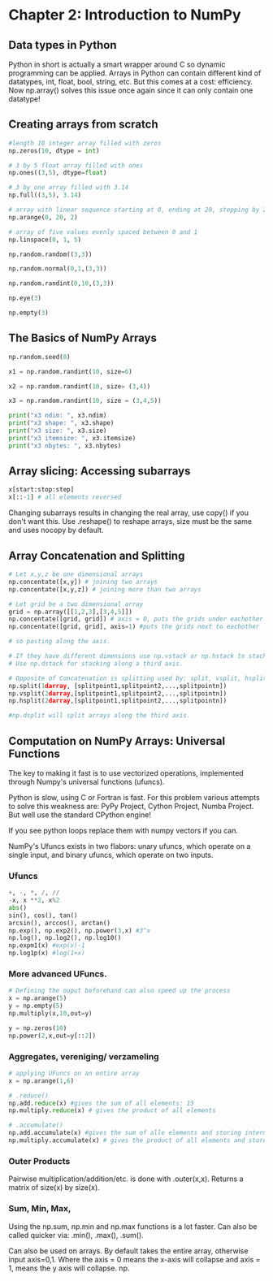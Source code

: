 # Chapter 2: Introduction to NumPy

## Data types in Python

Python in short is actually a smart wrapper around C so dynamic programming can be applied.  Arrays in Python can contain different kind of datatypes, int, float, bool, string, etc. But this comes at a cost: efficiency. Now np.array() solves this issue once again since it can only contain one datatype!

## Creating arrays from scratch

``` Python
#length 10 integer array filled with zeros
np.zeros(10, dtype = int)

# 3 by 5 float array filled with ones
np.ones((3,5), dtype=float)

# 3 by one array filled with 3.14
np.full((3,5), 3.14)

# array with linear sequence starting at 0, ending at 20, stepping by 2
np.arange(0, 20, 2)

# array of five values evenly spaced between 0 and 1
np.linspace(0, 1, 5)

np.random.random((3,3))

np.random.normal(0,1,(3,3))

np.random.randint(0,10,(3,3))

np.eye(3)

np.empty(3)
```

## The Basics of NumPy Arrays

``` Python
np.random.seed(0)

x1 = np.random.randint(10, size=6)

x2 = np.random.randint(10, size= (3,4))

x3 = np.random.randint(10, size = (3,4,5))

print("x3 ndim: ", x3.ndim)
print("x3 shape: ", x3.shape)
print("x3 size: ", x3.size)
print("x3 itemsize: ", x3.itemsize)
print("x3 nbytes: ", x3.nbytes)
```

## Array slicing: Accessing subarrays

``` Python
x[start:stop:step]
x[::-1] # all elements reversed
```

Changing subarrays results in changing the real array, use copy() if you don't want this. Use .reshape() to reshape arrays, size must be the same and uses nocopy by default.

## Array Concatenation and Splitting

``` Python
# Let x,y,z be one dimensional arrays
np.concentate([x,y]) # joining two arrays
np.concentate([x,y,z]) # joining more than two arrays

# Let grid be a two dimensional array
grid = np.array([[1,2,3],[3,4,5]])
np.concentate([grid, grid]) # axis = 0, puts the grids under eachother
np.concentate([grid, grid], axis=1) #puts the grids next to eachother

# so pasting along the axis.

# If they have different dimensions use np.vstack or np.hstack to stack vertically resp. horizontally.
# Use np.dstack for stacking along a third axis.

# Opposite of Concatenation is splitting used by: split, vsplit, hsplit
np.split(1darray, [splitpoint1,splitpoint2,...,splitpointn])
np.vsplit(2darray,[splitpoint1,splitpoint2,...,splitpointn])
np.hsplit(2darray,[splitpoint1,splitpoint2,...,splitpointn])

#np.dsplit will split arrays along the third axis.
```

## Computation on NumPy Arrays: Universal Functions
The key to making it fast is to use vectorized operations, implemented through Numpy's universal functions (ufuncs).

Python is slow, using C or Fortran is fast. For this problem various attempts to solve this weakness are: PyPy Project, Cython Project, Numba Project. But well use the standard CPython engine!

If you see python loops replace them with numpy vectors if you can.

NumPy's Ufuncs exists in two flabors: unary ufuncs, which operate on a single input, and binary ufuncs, which operate on two inputs.

### Ufuncs
``` python
+, -, *, /, //
-x, x **2, x%2
abs()
sin(), cos(), tan()
arcsin(), arccos(), arctan()
np.exp(), np.exp2(), np.power(3,x) #3^x
np.log(), np.log2(), np.log10()
np.expm1(x) #exp(x)-1
np.log1p(x) #log(1+x)
```

### More advanced UFuncs.
``` Python
# Defining the ouput beforehand can also speed up the process
x = np.arange(5)
y = np.empty(5)
np.multiply(x,10,out=y)

y = np.zeros(10)
np.power(2,x,out=y[::2])
```

### Aggregates, vereniging/ verzameling
``` Python
# applying UFuncs on an entire array
x = np.arange(1,6)

# .reduce()
np.add.reduce(x) #gives the sum of all elements: 15
np.multiply.reduce(x) # gives the product of all elements

# .accumulate()
np.add.accumulate(x) #gives the sum of alle elements and storing intermediate results
np.multiply.accumulate(x) # gives the product of all elements and stores intermediate results
```

### Outer Products
Pairwise multiplication/addition/etc. is done with .outer(x,x). Returns a matrix of size(x) by size(x).

### Sum, Min, Max,
Using the np.sum, np.min and np.max functions is a lot faster. Can also be called quicker via: .min(), .max(), .sum().

Can also be used on arrays. By default takes the entire array, otherwise input axis=0,1. Where the axis = 0 means the x-axis will collapse and axis = 1, means the y axis will collapse. np.
